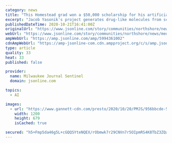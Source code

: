 ```yaml
---
category: news
title: "This Homestead grad won a $50,000 scholarship for his artificial intelligence-based approach to medication development"
excerpt: "Jacob Yasonik's project generates drug-like molecules from scratch and can uniquely optimize many molecular properties at once, according to his bio page on the Davidson Institute's website."
publishedDateTime: 2020-10-21T16:41:00Z
originalUrl: "https://www.jsonline.com/story/communities/northshore/news/mequon/2020/10/21/homestead-grad-wins-50-000-college-scholarship/5994361002/"
webUrl: "https://www.jsonline.com/story/communities/northshore/news/mequon/2020/10/21/homestead-grad-wins-50-000-college-scholarship/5994361002/"
ampWebUrl: "https://amp.jsonline.com/amp/5994361002"
cdnAmpWebUrl: "https://amp-jsonline-com.cdn.ampproject.org/c/s/amp.jsonline.com/amp/5994361002"
type: article
quality: 33
heat: 33
published: false

provider:
  name: Milwaukee Journal Sentinel
  domain: jsonline.com

topics:
  - AI

images:
  - url: "https://www.gannett-cdn.com/presto/2020/10/20/PMJS/956bbcde-5e38-4319-a9fe-4a2f3e95df00-Jacob_Yasonik.jpg?auto=webp&crop=265,150,x0,y45&format=pjpg&width=1200"
    width: 1200
    height: 679
    isCached: true

secured: "h5+Fmp5da46g5L+cGQQSYteNQEX/rObmwk7r29CNVn7r5OIpmRS4K8TbZ3ZQaKK5nCyFv8W2KWECRM+3k2LjEoqP9S3/BQ+0HAW7OC36YeTO6VgrAyQPIWwrBfBCAM14GFkAeKjDC35LLl0LFm5s2axTMWqllH2e/XLb+OGF05mHLoO3h6ygAT59GIGnE0JaX4QWKgFsBAyLVNC7nslGw9zVirDe+czFcAKtpt63gkdos1AmOclnZCtmsFEjPOKY4vKNwd9SZT2K+jTnEg35XLPLRAE5DXwkyd8+QckyTlgbsBIlI10YRDar4m8vFWtLJE7gPG5/7nYqpxpr+a6YK3DjYSNLTA0VHcakd49DFsY=;CMr2zW+cCRwKEHW8VVxgQg=="
---
```


